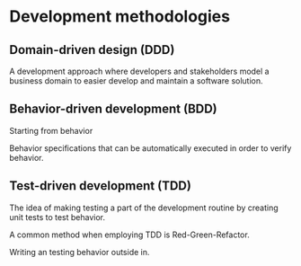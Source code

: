 
# Development methodologies

## Domain-driven design (DDD)

A development approach where developers and stakeholders model a business domain to easier develop and maintain a software solution.

## Behavior-driven development (BDD)

Starting from behavior

Behavior specifications that can be automatically executed in order to verify behavior.

## Test-driven development (TDD)

The idea of making testing a part of the development routine by creating unit tests to test behavior.

A common method when employing TDD is Red-Green-Refactor.

Writing an testing behavior outside in.
